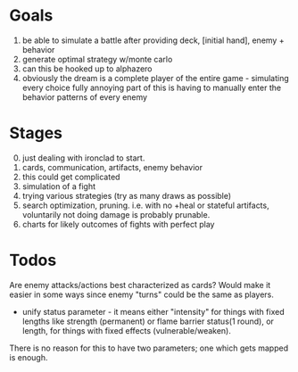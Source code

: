 ﻿Goals
==

1. be able to simulate a battle after providing deck, [initial hand], enemy + behavior
2. generate optimal strategy w/monte carlo
3. can this be hooked up to alphazero
4. obviously the dream is a complete player of the entire game - simulating every choice fully
	annoying part of this is having to manually enter the behavior patterns of every enemy


Stages
==

0. just dealing with ironclad to start.
1. cards, communication, artifacts, enemy behavior
2. this could get complicated
3. simulation of a fight
4. trying various strategies (try as many draws as possible)
5. search optimization, pruning.  i.e. with no +heal or stateful artifacts, voluntarily not doing damage is probably prunable.
6. charts for likely outcomes of fights with perfect play

Todos
==
Are enemy attacks/actions best characterized as cards?  Would make it easier in some ways since enemy "turns" could be the same as players.

* unify status parameter - it means either "intensity" for things with fixed lengths like strength (permanent) or flame barrier status(1 round), or length, for things with fixed effects (vulnerable/weaken).
	
There is no reason for this to have two parameters; one which gets mapped is enough.